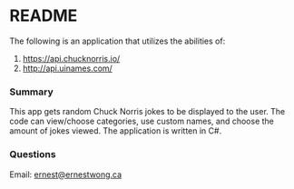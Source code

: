 # README #

The following is an application that utilizes the abilities of:
1)  https://api.chucknorris.io/
2)  http://api.uinames.com/

### Summary ###

This app gets random Chuck Norris jokes to be displayed to the user.
The code can view/choose categories, use custom names, and choose the amount of jokes viewed.
The application is written in C#.

### Questions ###

Email: ernest@ernestwong.ca
